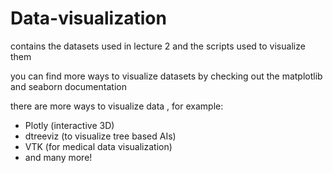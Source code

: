 # Data-visualization
contains the datasets used in lecture 2 and the scripts used to visualize them

you can find more ways to visualize datasets by checking out the matplotlib and seaborn documentation 

there are more ways to visualize data , for example:

- Plotly (interactive 3D)
- dtreeviz (to visualize tree based AIs)
- VTK (for medical data visualization)
- and many more!

